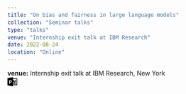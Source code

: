 ```yaml
---
title: "On bias and fairness in large language models"
collection: "Seminar talks"
type: "talks"
venue: "Internship exit talk at IBM Research"
date: 2022-08-24
location: "Online"
---
```

<b>venue:</b> Internship exit talk at IBM Research, New York<br>
<a href="/files/talks/2022/IBM_talks/IBM_exit_talk.pdf"><img src="/images/ppt_symbol.png" alt="Link to PPT" style="width:22px;height:22px;"></a>

